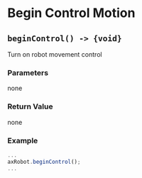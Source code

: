 # Begin Control Motion

## `beginControl() -> {void}`

Turn on robot movement control

### Parameters

none

### Return Value

none

### Example

```javascript
...
axRobot.beginControl();
...
````
